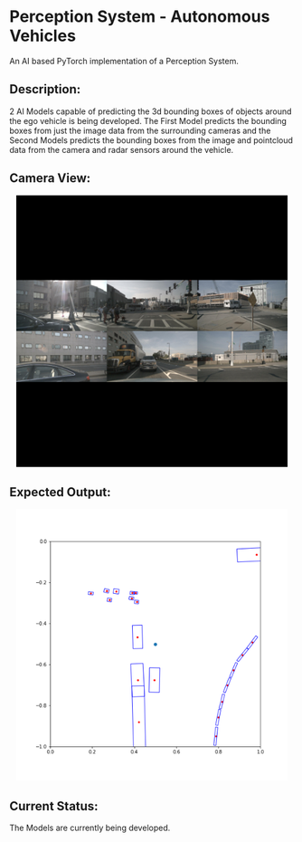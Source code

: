 # Perception System - Autonomous Vehicles
An AI based PyTorch implementation of a Perception System.


## Description:
2 AI Models capable of predicting the 3d bounding boxes of objects around the ego vehicle is being developed.
The First Model predicts the bounding boxes from just the image data from the surrounding cameras and the Second Models predicts the bounding boxes from the image and pointcloud data from the camera and radar sensors around the vehicle.

## Camera View:
<p align="center"><img src="assets/surrounding.png" width="480"\></p>

## Expected Output:
<p align="center"><img src="assets/output.png" width="480"\></p>

## Current Status:
The Models are currently being developed.
